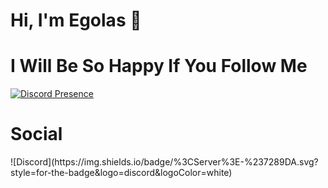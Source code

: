<h1>Hi, I'm Egolas 👋</h1>

<h1>I Will Be So Happy If You Follow Me</h1>

<div>
  
[![Discord Presence](https://lanyard-profile-readme.vercel.app/api/705355571209175071)](https://discord.com/users/705355571209175071)
  
</div>

<h1>Social</h1>
![Discord](https://img.shields.io/badge/%3CServer%3E-%237289DA.svg?style=for-the-badge&logo=discord&logoColor=white)
